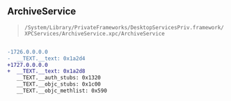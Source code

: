 ## ArchiveService

> `/System/Library/PrivateFrameworks/DesktopServicesPriv.framework/XPCServices/ArchiveService.xpc/ArchiveService`

```diff

-1726.0.0.0.0
-  __TEXT.__text: 0x1a2d4
+1727.0.0.0.0
+  __TEXT.__text: 0x1a2d8
   __TEXT.__auth_stubs: 0x1320
   __TEXT.__objc_stubs: 0x1c00
   __TEXT.__objc_methlist: 0x590

```
